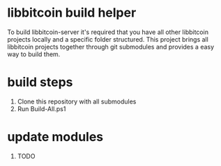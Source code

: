 # libbitcoin build helper

To build libbitcoin-server it's required that you have all other libbitcoin projects locally and a specific folder structured. 
This project brings all libbitcoin projects together through git submodules and provides a easy way to build them.

# build steps

1. Clone this repository with all submodules
1. Run Build-All.ps1

# update modules

1. TODO